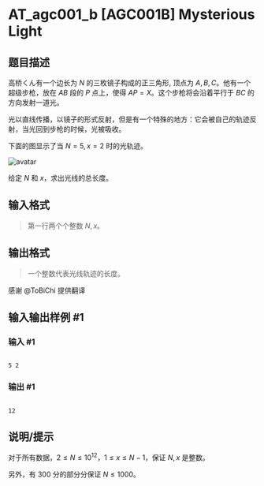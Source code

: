 # AT_agc001_b [AGC001B] Mysterious Light

## 题目描述

高桥くん有一个边长为 $N$ 的三枚镜子构成的正三角形, 顶点为 $A, B, C$。他有一个超级步枪，放在 $AB$ 段的 $P$ 点上，使得 $AP=X$。这个步枪将会沿着平行于 $BC$ 的方向发射一道光。

光以直线传播，以镜子的形式反射，但是有一个特殊的地方：它会被自己的轨迹反射，当光回到步枪的时候，光被吸收。
下面的图显示了当 $N=5, x=2$ 时的光轨迹。

![avatar](https://cdn.luogu.org/upload/vjudge_pic/AT1980/82d4f7f391403506ac5ef0aff8934e6a17530f07.png)

给定 $N$ 和 $x$，求出光线的总长度。

## 输入格式

>
>第一行两个个整数 $N,x$。
>

## 输出格式

>
>一个整数代表光线轨迹的长度。

感谢 @ToBiChi 提供翻译

## 输入输出样例 #1

### 输入 #1

```
5 2
```

### 输出 #1

```
12
```

## 说明/提示

对于所有数据，$2≤N≤10^{12}$，$1≤x≤N-1$，保证 $N, x$ 是整数。

另外，有 $300$ 分的部分分保证 $N \le 1000$。